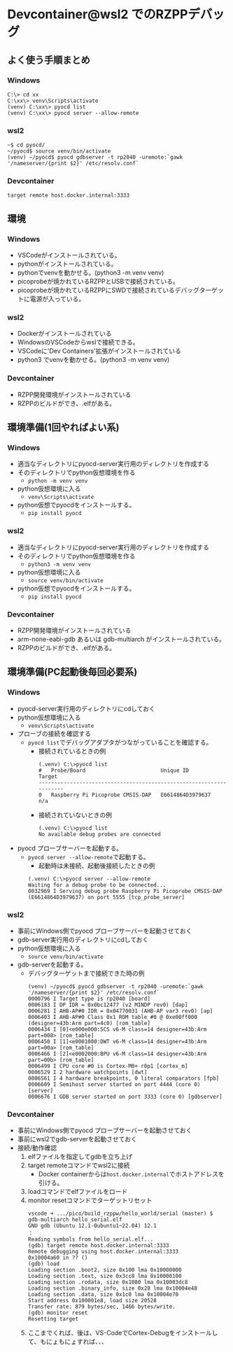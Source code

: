 # Devcontainer@wsl2 でのRZPPデバッグ
## よく使う手順まとめ
### Windows
```
C:\> cd xx
C:\xx\> venv\Scripts\activate
(venv) C:\xx\> pyocd list
(venv) C:\xx\> pyocd server --allow-remote
```
### wsl2
```
~$ cd pyocd/
~/pyocd$ source venv/bin/activate
(venv) ~/pyocd$ pyocd gdbserver -t rp2040 -uremote:`gawk '/nameserver/{print $2}' /etc/resolv.conf`
```

### Devcontainer
```
target remote host.docker.internal:3333
```

## 環境
### Windows
- VSCodeがインストールされている。
- pythonがインストールされている。
- pythonでvenvを動かせる。(python3 -m venv venv)
- picoprobeが焼かれているRZPPとUSBで接続されている。
- picoprobeが焼かれているRZPPにSWDで接続されているデバッグターゲットに電源が入っている。
### wsl2
- Dockerがインストールされている
- WindowsのVSCodeからwslで接続できる。
- VSCodeに'Dev Containers'拡張がインストールされている
- python3 でvenvを動かせる。(python3 -m venv venv)
### Devcontainer
- RZPP開発環境がインストールされている
- RZPPのビルドができ、.elfがある。

## 環境準備(1回やればよい系)
### Windows
- 適当なディレクトリにpyocd-server実行用のディレクトリを作成する
- そのディレクトリでpython仮想環境を作る
  - `python -m venv venv`
- python仮想環境に入る
  - `venv\Scripts\activate`
- python仮想でpyocdをインストールする。
  - `pip install pyocd`
### wsl2
- 適当なディレクトリにpyocd-server実行用のディレクトリを作成する
- そのディレクトリでpython仮想環境を作る
  - `python3 -m venv venv`
- python仮想環境に入る
  - `source venv/bin/activate`
- python仮想でpyocdをインストールする。
  - `pip install pyocd`
### Devcontainer
- RZPP開発環境がインストールされている
- arm-none-eabi-gdb あるいは gdb-multiarch がインストールされている。
- RZPPのビルドができ、.elfがある。

## 環境準備(PC起動後毎回必要系)
### Windows
- pyocd-server実行用のディレクトリにcdしておく
- python仮想環境に入る
  - `venv\Scripts\activate`
- プローブの接続を確認する
  - `pyocd list`でデバッグアダプタがつながっていることを確認する。
    - 接続されているときの例
      ```
      (.venv) C:\>pyocd list
      #   Probe/Board                        Unique ID          Target
      --------------------------------------------------------------------
      0   Raspberry Pi Picoprobe CMSIS-DAP   E6614864D3979637   n/a
      ```
    - 接続されていないときの例
      ```
      (.venv) C:\>pyocd list
      No available debug probes are connected
      ```
- pyocd プローブサーバーを起動する。
  - `pyocd server --allow-remote`で起動する。
    - 起動時は未接続、起動後接続したときの例
    ```
    (.venv) C:\>pyocd server --allow-remote
    Waiting for a debug probe to be connected...
    0032969 I Serving debug probe Raspberry Pi Picoprobe CMSIS-DAP (E6614864D3979637) on port 5555 [tcp_probe_server]    
    ```
### wsl2
- 事前にWindows側でpyocd プローブサーバーを起動させておく
- gdb-server実行用のディレクトリにcdしておく
- python仮想環境に入る
  - `source venv/bin/activate`
- gdb-serverを起動する。
  - デバッグターゲットまで接続できた時の例
    ```
    (venv) ~/pyocd$ pyocd gdbserver -t rp2040 -uremote:`gawk '/nameserver/{print $2}' /etc/resolv.conf`
    0000796 I Target type is rp2040 [board]
    0006183 I DP IDR = 0x0bc12477 (v2 MINDP rev0) [dap]
    0006281 I AHB-AP#0 IDR = 0x04770031 (AHB-AP var3 rev0) [ap]
    0006403 I AHB-AP#0 Class 0x1 ROM table #0 @ 0xe00ff000 (designer=43b:Arm part=4c0) [rom_table]
    0006434 I [0]<e000e000:SCS v6-M class=14 designer=43b:Arm part=008> [rom_table]
    0006450 I [1]<e0001000:DWT v6-M class=14 designer=43b:Arm part=00a> [rom_table]
    0006466 I [2]<e0002000:BPU v6-M class=14 designer=43b:Arm part=00b> [rom_table]
    0006499 I CPU core #0 is Cortex-M0+ r0p1 [cortex_m]
    0006529 I 2 hardware watchpoints [dwt]
    0006561 I 4 hardware breakpoints, 0 literal comparators [fpb]
    0006609 I Semihost server started on port 4444 (core 0) [server]
    0006676 I GDB server started on port 3333 (core 0) [gdbserver]
    ```
### Devcontainer
- 事前にWindows側でpyocd プローブサーバーを起動させておく
- 事前にwsl2でgdb-serverを起動させておく
- 接続/動作確認
  1. elfファイルを指定してgdbを立ち上げ 
  1. target remoteコマンドでwsl2に接続
     - Docker containerからは`host.docker.internal`でホストアドレスを引ける。
  1. loadコマンドでelfファイルをロード
  1. monitor resetコマンドでターゲットリセット
        ```
        vscode ➜ .../pico/build_rzppw/hello_world/serial (master) $ gdb-multiarch hello_serial.elf
        GNU gdb (Ubuntu 12.1-0ubuntu1~22.04) 12.1
        ：
        Reading symbols from hello_serial.elf...
        (gdb) target remote host.docker.internal:3333
        Remote debugging using host.docker.internal:3333
        0x10004a60 in ?? ()
        (gdb) load
        Loading section .boot2, size 0x100 lma 0x10000000
        Loading section .text, size 0x3cc8 lma 0x10000100
        Loading section .rodata, size 0x1080 lma 0x10003dc8
        Loading section .binary_info, size 0x28 lma 0x10004e48
        Loading section .data, size 0x1c0 lma 0x10004e70
        Start address 0x100001e8, load size 20528
        Transfer rate: 879 bytes/sec, 1466 bytes/write.
        (gdb) monitor reset
        Resetting target  
        ```
  1. ここまでくれば、後は、VS-CodeでCortex-Debugをインストールして、もにょもにょすれば、、、
